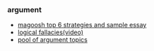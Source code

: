 ###

###

###

### argument

* [magoosh top 6 strategies and sample essay](https://magoosh.com/gre/2019/gre-argument-essay-strategies/)
* [logical fallacies(video)](https://gre.magoosh.com/lessons/524-logical-fallacies)
* [pool of argument topics](https://www.ets.org/gre/revised_general/prepare/analytical_writing/argument/pool)
